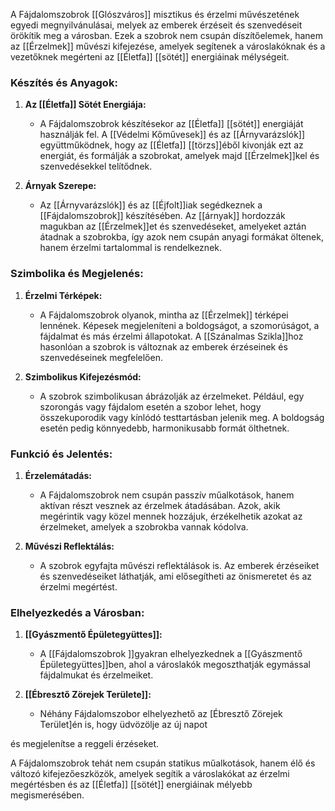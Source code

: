 A Fájdalomszobrok [[Glószváros]] misztikus és érzelmi művészetének egyedi megnyilvánulásai, melyek az emberek érzéseit és szenvedéseit örökítik meg a városban. Ezek a szobrok nem csupán díszítőelemek, hanem az [[Érzelmek]] művészi kifejezése, amelyek segítenek a városlakóknak és a vezetőknek megérteni az [[Életfa]] [[sötét]] energiáinak mélységeit.

### Készítés és Anyagok:

1. **Az [[Életfa]] Sötét Energiája:**
   - A Fájdalomszobrok készítésekor az [[Életfa]] [[sötét]] energiáját használják fel. A [[Védelmi Kőművesek]] és az [[Árnyvarázslók]] együttműködnek, hogy az [[Életfa]] [[törzs]]éből kivonják ezt az energiát, és formálják a szobrokat, amelyek majd [[Érzelmek]]kel és szenvedésekkel telítődnek.

2. **Árnyak Szerepe:**
   - Az [[Árnyvarázslók]] és az [[Éjfolt]]iak segédkeznek a [[Fájdalomszobrok]] készítésében. Az [[árnyak]] hordozzák magukban az [[Érzelmek]]et és szenvedéseket, amelyeket aztán átadnak a szobrokba, így azok nem csupán anyagi formákat öltenek, hanem érzelmi tartalommal is rendelkeznek.

### Szimbolika és Megjelenés:

1. **Érzelmi Térképek:**
   - A Fájdalomszobrok olyanok, mintha az [[Érzelmek]] térképei lennének. Képesek megjeleníteni a boldogságot, a szomorúságot, a fájdalmat és más érzelmi állapotokat. A [[Szánalmas Szikla]]hoz hasonlóan a szobrok is változnak az emberek érzéseinek és szenvedéseinek megfelelően.

2. **Szimbolikus Kifejezésmód:**
   - A szobrok szimbolikusan ábrázolják az érzelmeket. Például, egy szorongás vagy fájdalom esetén a szobor lehet, hogy összekuporodik vagy kínlódó testtartásban jelenik meg. A boldogság esetén pedig könnyedebb, harmonikusabb formát ölthetnek.

### Funkció és Jelentés:

1. **Érzelemátadás:**
   - A Fájdalomszobrok nem csupán passzív műalkotások, hanem aktívan részt vesznek az érzelmek átadásában. Azok, akik megérintik vagy közel mennek hozzájuk, érzékelhetik azokat az érzelmeket, amelyek a szobrokba vannak kódolva.

2. **Művészi Reflektálás:**
   - A szobrok egyfajta művészi reflektálások is. Az emberek érzéseiket és szenvedéseiket láthatják, ami elősegítheti az önismeretet és az érzelmi megértést.

### Elhelyezkedés a Városban:

1. **[[Gyászmentő Épületegyüttes]]:**
   - A [[Fájdalomszobrok ]]gyakran elhelyezkednek a [[Gyászmentő Épületegyüttes]]ben, ahol a városlakók megoszthatják egymással fájdalmukat és érzelmeiket.

2. **[[Ébresztő Zörejek Területe]]:**
   - Néhány Fájdalomszobor elhelyezhető az [Ébresztő Zörejek Terület]én is, hogy üdvözölje az új napot

 és megjelenítse a reggeli érzéseket.

A Fájdalomszobrok tehát nem csupán statikus műalkotások, hanem élő és változó kifejezőeszközök, amelyek segítik a városlakókat az érzelmi megértésben és az [[Életfa]] [[sötét]] energiáinak mélyebb megismerésében.